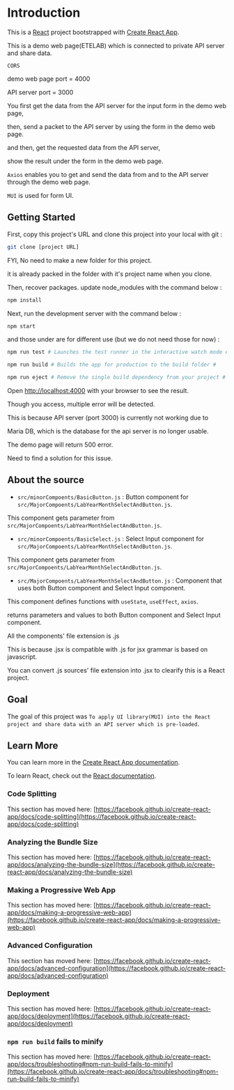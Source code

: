 # Introduction

This is a [React](https://github.com/facebook/react) project bootstrapped with [Create React App](https://github.com/facebook/create-react-app).

This is a demo web page(ETELAB) which is connected to private API server and share data. 

`CORS`

demo web page port = 4000

API server port = 3000

You first get the data from the API server for the input form in the demo web page, 

then, send a packet to the API server by using the form in the demo web page.

and then, get the requested data from the API server,

show the result under the form in the demo web page.

`Axios` enables you to get and send the data from and to the API server through the demo web page.

`MUI` is used for form UI.

## Getting Started

First, copy this project's URL and clone this project into your local with git :

```bash
git clone [project URL]
```

FYI, No need to make a new folder for this project. 

it is already packed in the folder with it's project name when you clone.

Then, recover packages. update node_modules with the command below :

```bash
npm install
```

Next, run the development server with the command below :

```bash
npm start
```

and those under are for different use (but we do not need those for now) :

```bash
npm run test # Launches the test runner in the interactive watch mode #

npm run build # Builds the app for production to the build folder #

npm run eject # Remove the single build dependency from your project #

```

Open [http://localhost:4000](http://localhost:4000) with your browser to see the result.

Though you access, multiple error will be detected.

This is because API server (port 3000) is currently not working due to 

Maria DB, which is the database for the api server is no longer usable. 

The demo page will return 500 error.

Need to find a solution for this issue.

## About the source

- `src/minorCompoents/BasicButton.js` : Button component for `src/MajorCompoents/LabYearMonthSelectAndButton.js`.

This component gets parameter from `src/MajorCompoents/LabYearMonthSelectAndButton.js`.

- `src/minorCompoents/BasicSelect.js` : Select Input component for `src/MajorCompoents/LabYearMonthSelectAndButton.js`.

This component gets parameter from `src/MajorCompoents/LabYearMonthSelectAndButton.js`.

- `src/MajorCompoents/LabYearMonthSelectAndButton.js` : Component that uses both Button component and Select Input component.

This component defines functions with `useState`, `useEffect`, `axios`.

returns parameters and values to  both Button component and Select Input component.

All the components' file extension is .js

This is because .jsx is compatible with .js for jsx grammar is based on javascript.

You can convert .js sources' file extension into .jsx to clearify this is a React project.

## Goal

The goal of this project was `To apply UI library(MUI) into the React project and share data with an API server which is pre-loaded`.

## Learn More

You can learn more in the [Create React App documentation](https://facebook.github.io/create-react-app/docs/getting-started).

To learn React, check out the [React documentation](https://reactjs.org/).

### Code Splitting

This section has moved here: [https://facebook.github.io/create-react-app/docs/code-splitting](https://facebook.github.io/create-react-app/docs/code-splitting)

### Analyzing the Bundle Size

This section has moved here: [https://facebook.github.io/create-react-app/docs/analyzing-the-bundle-size](https://facebook.github.io/create-react-app/docs/analyzing-the-bundle-size)

### Making a Progressive Web App

This section has moved here: [https://facebook.github.io/create-react-app/docs/making-a-progressive-web-app](https://facebook.github.io/create-react-app/docs/making-a-progressive-web-app)

### Advanced Configuration

This section has moved here: [https://facebook.github.io/create-react-app/docs/advanced-configuration](https://facebook.github.io/create-react-app/docs/advanced-configuration)

### Deployment

This section has moved here: [https://facebook.github.io/create-react-app/docs/deployment](https://facebook.github.io/create-react-app/docs/deployment)

### `npm run build` fails to minify

This section has moved here: [https://facebook.github.io/create-react-app/docs/troubleshooting#npm-run-build-fails-to-minify](https://facebook.github.io/create-react-app/docs/troubleshooting#npm-run-build-fails-to-minify)
